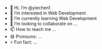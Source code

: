 - 👋 Hi, I’m @yiechen1
- 👀 I’m interested in Web Development
- 🌱 I’m currently learning Web Development
- 💞️ I’m looking to collaborate on ...
- 📫 How to reach me ...
- 😄 Pronouns: ...
- ⚡ Fun fact: ...
